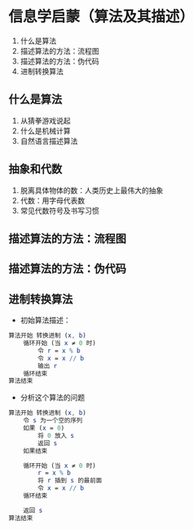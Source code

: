 # 信息学启蒙（算法及其描述）

1. 什么是算法
1. 描述算法的方法：流程图
1. 描述算法的方法：伪代码
1. 进制转换算法

		
## 什么是算法

1. 从猜拳游戏说起     <!-- .element: class="fragment highlight-current-red" data-fragment-index="1" -->
1. 什么是机械计算     <!-- .element: class="fragment highlight-current-red" data-fragment-index="2" -->
1. 自然语言描述算法   <!-- .element: class="fragment highlight-current-red" data-fragment-index="3" -->

		
## 抽象和代数

1. 脱离具体物体的数：人类历史上最伟大的抽象   <!-- .element: class="fragment fade-in-then-out" data-fragment-index="1" -->
1. 代数：用字母代表数   <!-- .element: class="fragment fade-in-then-out" data-fragment-index="2" -->
1. 常见代数符号及书写习惯   <!-- .element: class="fragment fade-in-then-out" data-fragment-index="3" -->

		
## 描述算法的方法：流程图

		
## 描述算法的方法：伪代码

		
## 进制转换算法

- 初始算法描述：

```mathematica []
算法开始 转换进制 (x, b)
    循环开始 (当 x ≠ 0 时)
        令 r = x % b
        令 x = x // b
        输出 r
    循环结束
算法结束
```

	
- 分析这个算法的问题

```mathematica []
算法开始 转换进制 (x, b)
    令 s 为一个空的序列
    如果 (x = 0)
        将 0 放入 s
        返回 s
    如果结束

    循环开始 (当 x ≠ 0 时)
        r = x % b
        将 r 插到 s 的最前面
        令 x = x // b
    循环结束

    返回 s
算法结束
```

